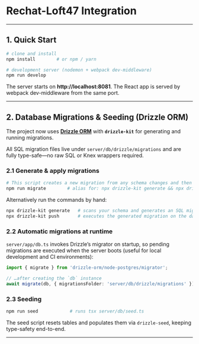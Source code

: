 # Rechat-Loft47 Integration

---

## 1. Quick Start

```bash
# clone and install
npm install        # or npm / yarn

# development server (nodemon + webpack dev-middleware)
npm run develop
```

The server starts on **http://localhost:8081**.  The React app is served by webpack dev-middleware from the same port.

---


## 2. Database Migrations & Seeding (Drizzle ORM)

The project now uses **[Drizzle ORM](https://orm.drizzle.team/)** with **`drizzle-kit`** for generating and running migrations.

All SQL migration files live under `server/db/drizzle/migrations` and are fully type-safe—no raw SQL or Knex wrappers required.

### 2.1 Generate & apply migrations

```bash
# This script creates a new migration from any schema changes and then applies it
npm run migrate        # alias for: npx drizzle-kit generate && npx drizzle-kit push
```

Alternatively run the commands by hand:

```bash
npx drizzle-kit generate   # scans your schema and generates an SQL migration
npx drizzle-kit push       # executes the generated migration on the database
```

### 2.2 Automatic migrations at runtime

`server/app/db.ts` invokes Drizzle’s migrator on startup, so pending migrations are executed when the server boots (useful for local development and CI environments):

```ts
import { migrate } from 'drizzle-orm/node-postgres/migrator';

// …after creating the `db` instance
await migrate(db, { migrationsFolder: 'server/db/drizzle/migrations' });
```

### 2.3 Seeding

```bash
npm run seed            # runs tsx server/db/seed.ts
```

The seed script resets tables and populates them via `drizzle-seed`, keeping type-safety end-to-end.

---
